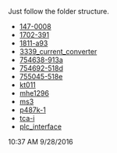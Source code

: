 Just follow the folder structure.

- [147-0008](https://github.com/pszyjaciel/pcb/tree/master/myPCBs/147-0008)
- [1702-391](https://github.com/pszyjaciel/pcb/tree/master/myPCBs/1702-391)
- [1811-a93](https://github.com/pszyjaciel/pcb/tree/master/myPCBs/1811-a93)
- [3339_current_converter](https://github.com/pszyjaciel/pcb/tree/master/myPCBs/3339_current_converter)
- [754638-913a](https://github.com/pszyjaciel/pcb/tree/master/myPCBs/754638-913a)
- [754692-518d](https://github.com/pszyjaciel/pcb/tree/master/myPCBs/754692-518d)
- [755045-518e](https://github.com/pszyjaciel/pcb/tree/master/myPCBs/755045-518e)
- [kt011](https://github.com/pszyjaciel/pcb/tree/master/myPCBs/kt011)
- [mhe1296](https://github.com/pszyjaciel/pcb/tree/master/myPCBs/mhe1296)
- [ms3](https://github.com/pszyjaciel/pcb/tree/master/myPCBs/ms3)
- [p487k-1](https://github.com/pszyjaciel/pcb/tree/master/myPCBs/p487k-1)
- [tca-i](https://github.com/pszyjaciel/pcb/tree/master/myPCBs/tca-i)
- [plc_interface](https://github.com/pszyjaciel/pcb/tree/master/myPCBs/plc_interface)

10:37 AM 9/28/2016

